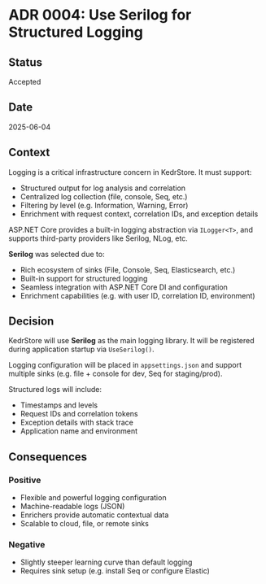 # ADR 0004: Use Serilog for Structured Logging

## Status
Accepted

## Date
2025-06-04

## Context
Logging is a critical infrastructure concern in KedrStore. It must support:

- Structured output for log analysis and correlation
- Centralized log collection (file, console, Seq, etc.)
- Filtering by level (e.g. Information, Warning, Error)
- Enrichment with request context, correlation IDs, and exception details

ASP.NET Core provides a built-in logging abstraction via `ILogger<T>`, and supports third-party providers like Serilog, NLog, etc.

**Serilog** was selected due to:

- Rich ecosystem of sinks (File, Console, Seq, Elasticsearch, etc.)
- Built-in support for structured logging
- Seamless integration with ASP.NET Core DI and configuration
- Enrichment capabilities (e.g. with user ID, correlation ID, environment)

## Decision
KedrStore will use **Serilog** as the main logging library. It will be registered during application startup via `UseSerilog()`.

Logging configuration will be placed in `appsettings.json` and support multiple sinks (e.g. file + console for dev, Seq for staging/prod).

Structured logs will include:
- Timestamps and levels
- Request IDs and correlation tokens
- Exception details with stack trace
- Application name and environment

## Consequences

### Positive
- Flexible and powerful logging configuration
- Machine-readable logs (JSON)
- Enrichers provide automatic contextual data
- Scalable to cloud, file, or remote sinks

### Negative
- Slightly steeper learning curve than default logging
- Requires sink setup (e.g. install Seq or configure Elastic)

